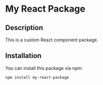 # My React Package

## Description

This is a custom React component package.

## Installation

You can install this package via npm:

```bash
npm install my-react-package
